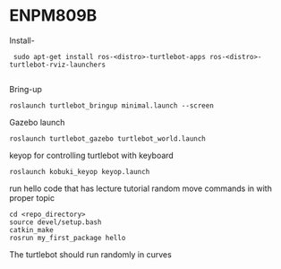 # ENPM809B

Install-
```
 sudo apt-get install ros-<distro>-turtlebot-apps ros-<distro>-turtlebot-rviz-launchers
 
```

Bring-up
```
roslaunch turtlebot_bringup minimal.launch --screen

```
Gazebo launch
```
roslaunch turtlebot_gazebo turtlebot_world.launch
```

keyop for controlling turtlebot with keyboard
```
roslaunch kobuki_keyop keyop.launch
```

run hello code that has lecture tutorial random move commands in with proper topic
```
cd <repo_directory>
source devel/setup.bash
catkin_make
rosrun my_first_package hello
```
The turtlebot should run randomly in curves
